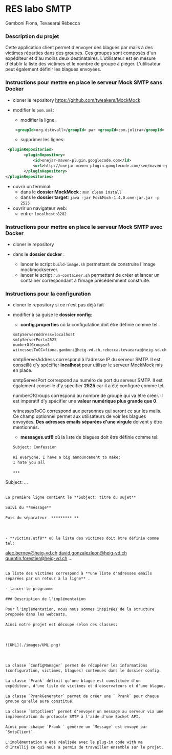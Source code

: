 # RES labo SMTP

Gamboni Fiona, Tevaearai Rébecca

### Description du projet 

Cette application client permet d'envoyer des blagues par mails à des victimes réparties dans des groupes. Ces groupes sont composés d'un expéditeur et d'au moins deux destinataires. L'utilisateur est en mesure d'établir la liste des victimes et le nombre de groupe à piéger. L'utilisateur peut également définir les blagues envoyées. 

### Instructions pour mettre en place le serveur Mock SMTP sans Docker

- cloner le repository https://github.com/tweakers/MockMock

- modifier le `pom.xml`: 
  
  -  modifier la ligne:
  
  ```xml
   <groupId>org.dstovall</groupId> par <groupId>com.jolira</groupId>
  ```
  
  -  supprimer les lignes:

```xml
 <pluginRepositories>
        <pluginRepository>
            <id>onejar-maven-plugin.googlecode.com</id>
            <url>http://onejar-maven-plugin.googlecode.com/svn/mavenrepo</url>
        </pluginRepository>
</pluginRepositories>
```

- ouvrir un terminal:
  - dans le **dossier MockMock** : `mvn clean install`
  - dans le **dossier target**: `java -jar MockMock-1.4.0.one-jar.jar -p 2525`
- ouvrir un navigateur web:
  - entrer `localhost:8282`

### Instructions pour mettre en place le serveur Mock SMTP avec Docker

- cloner le repository

- dans le **dossier docker** :
  - lancer le script `build-image.sh` permettant de construire l'image mockmockserver.
  - lancer le script `run-container.sh` permettant de créer et lancer un container correspondant à l'image précédemment construite.

### Instructions pour la configuration

- cloner le repository si ce n'est pas déjà fait

- modifier à sa guise le **dossier config**:
  - **config.properties** où la configutation doit être définie comme tel:

  ```properties
  smtpServerAddress=localhost
  smtpServerPort=2525
  numberOfGroups=5
  witnessesToCC=fiona.gamboni@heig-vd.ch,rebecca.tevaearai@heig-vd.ch
  ```

  smtpServerAddress correspond à l'adresse IP du serveur SMTP. Il est conseillé d'y spécifier **localhost** pour utiliser le serveur MockMock mis en place. 

  smtpServerPort correspond au numéro de port du serveur SMTP. Il est également conseillé d'y spécifier **2525** car il a été configuré comme tel. 

  numberOfGroups correspond au nombre de groupe qui va être créer. Il est impératif d'y spécifier une **valeur numérique plus grande que 0**.

  witnessesToCC correspond aux personnes qui seront cc sur les mails. Ce champ optionnel permet aux utilisateurs de voir les blagues envoyées. **Des adresses emails séparées d'une virgule** doivent y être mentionnés.

  

  - **messages.utf8** où la liste de blagues doit être définie comme tel: 
  
  ```
  Subject: Confession
  
  Hi everyone, I have a big announcement to make:
  I hate you all
  
  ***
Subject: ...
  ```

  La première ligne contient le **Subject: titre du sujet**

  Suivi du **message**
  
  Puis du séparateur  ********* ** 
  
  
  
- **victims.utf8** où la liste des victimes doit être définie comme tel:
  
```
  alec.berney@heig-vd.ch
  david.gonzalezleon@heig-vd.ch
  quentin.forestier@heig-vd.ch
  ...
  ```
  
  La liste des victimes correspond à **une liste d'adresses emails séparées par un retour à la ligne** . 
  
- lancer le programme

### Description de l'implémentation

Pour l'implémentation, nous nous sommes inspirées de la structure proposée dans les webcasts. 

Ainsi notre projet est découpé selon ces classes:



![UML](./images/UML.png)



La classe `ConfigManager` permet de récupérer les informations (configuration, victimes, blagues) contenues dans le dossier config. 

La classe `Prank` définit qu'une blague est constituée d'un expéditeur, d'une liste de victimes et d'observateurs et d'une blague. 

La classe `PrankGenerator` permet de créer une ` Prank` pour chaque groupe qu'elle aura constitué.

La classe `SmtpClient` permet d'envoyer un message au serveur via une implémentation du protocole SMTP à l'aide d'une Socket API. 

Ainsi pour chaque `Prank ` générée un `Message` est envoyé par `SmtpClient`. 

L'implémentation a été réalisée avec le plug-in code with me d'Intellij ce qui nous a permis de travailler ensemble sur le projet.


